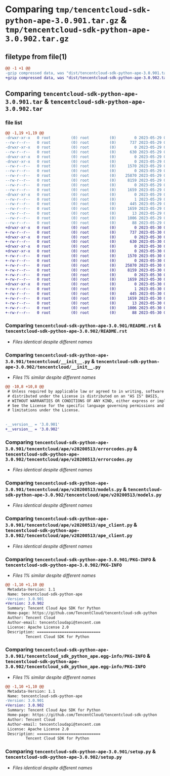 # Comparing `tmp/tencentcloud-sdk-python-ape-3.0.901.tar.gz` & `tmp/tencentcloud-sdk-python-ape-3.0.902.tar.gz`

## filetype from file(1)

```diff
@@ -1 +1 @@
-gzip compressed data, was "dist/tencentcloud-sdk-python-ape-3.0.901.tar", last modified: Mon May 29 02:16:11 2023, max compression
+gzip compressed data, was "dist/tencentcloud-sdk-python-ape-3.0.902.tar", last modified: Tue May 30 00:14:36 2023, max compression
```

## Comparing `tencentcloud-sdk-python-ape-3.0.901.tar` & `tencentcloud-sdk-python-ape-3.0.902.tar`

### file list

```diff
@@ -1,19 +1,19 @@
-drwxr-xr-x   0 root         (0) root         (0)        0 2023-05-29 02:16:10.000000 tencentcloud-sdk-python-ape-3.0.901/
--rw-r--r--   0 root         (0) root         (0)      737 2023-05-29 02:16:10.000000 tencentcloud-sdk-python-ape-3.0.901/README.rst
-drwxr-xr-x   0 root         (0) root         (0)        0 2023-05-29 02:16:10.000000 tencentcloud-sdk-python-ape-3.0.901/tencentcloud/
--rw-r--r--   0 root         (0) root         (0)      630 2023-05-29 02:16:10.000000 tencentcloud-sdk-python-ape-3.0.901/tencentcloud/__init__.py
-drwxr-xr-x   0 root         (0) root         (0)        0 2023-05-29 02:16:10.000000 tencentcloud-sdk-python-ape-3.0.901/tencentcloud/ape/
-drwxr-xr-x   0 root         (0) root         (0)        0 2023-05-29 02:16:10.000000 tencentcloud-sdk-python-ape-3.0.901/tencentcloud/ape/v20200513/
--rw-r--r--   0 root         (0) root         (0)     1570 2023-05-29 02:16:10.000000 tencentcloud-sdk-python-ape-3.0.901/tencentcloud/ape/v20200513/errorcodes.py
--rw-r--r--   0 root         (0) root         (0)        0 2023-05-29 02:16:10.000000 tencentcloud-sdk-python-ape-3.0.901/tencentcloud/ape/v20200513/__init__.py
--rw-r--r--   0 root         (0) root         (0)    25870 2023-05-29 02:16:10.000000 tencentcloud-sdk-python-ape-3.0.901/tencentcloud/ape/v20200513/models.py
--rw-r--r--   0 root         (0) root         (0)     8159 2023-05-29 02:16:10.000000 tencentcloud-sdk-python-ape-3.0.901/tencentcloud/ape/v20200513/ape_client.py
--rw-r--r--   0 root         (0) root         (0)        0 2023-05-29 02:16:10.000000 tencentcloud-sdk-python-ape-3.0.901/tencentcloud/ape/__init__.py
--rw-r--r--   0 root         (0) root         (0)     1659 2023-05-29 02:16:10.000000 tencentcloud-sdk-python-ape-3.0.901/PKG-INFO
-drwxr-xr-x   0 root         (0) root         (0)        0 2023-05-29 02:16:10.000000 tencentcloud-sdk-python-ape-3.0.901/tencentcloud_sdk_python_ape.egg-info/
--rw-r--r--   0 root         (0) root         (0)        1 2023-05-29 02:16:10.000000 tencentcloud-sdk-python-ape-3.0.901/tencentcloud_sdk_python_ape.egg-info/dependency_links.txt
--rw-r--r--   0 root         (0) root         (0)      445 2023-05-29 02:16:10.000000 tencentcloud-sdk-python-ape-3.0.901/tencentcloud_sdk_python_ape.egg-info/SOURCES.txt
--rw-r--r--   0 root         (0) root         (0)     1659 2023-05-29 02:16:10.000000 tencentcloud-sdk-python-ape-3.0.901/tencentcloud_sdk_python_ape.egg-info/PKG-INFO
--rw-r--r--   0 root         (0) root         (0)       13 2023-05-29 02:16:10.000000 tencentcloud-sdk-python-ape-3.0.901/tencentcloud_sdk_python_ape.egg-info/top_level.txt
--rw-r--r--   0 root         (0) root         (0)     1006 2023-05-29 02:16:10.000000 tencentcloud-sdk-python-ape-3.0.901/setup.py
--rw-r--r--   0 root         (0) root         (0)       88 2023-05-29 02:16:11.000000 tencentcloud-sdk-python-ape-3.0.901/setup.cfg
+drwxr-xr-x   0 root         (0) root         (0)        0 2023-05-30 00:14:36.000000 tencentcloud-sdk-python-ape-3.0.902/
+-rw-r--r--   0 root         (0) root         (0)      737 2023-05-30 00:14:36.000000 tencentcloud-sdk-python-ape-3.0.902/README.rst
+drwxr-xr-x   0 root         (0) root         (0)        0 2023-05-30 00:14:36.000000 tencentcloud-sdk-python-ape-3.0.902/tencentcloud/
+-rw-r--r--   0 root         (0) root         (0)      630 2023-05-30 00:14:36.000000 tencentcloud-sdk-python-ape-3.0.902/tencentcloud/__init__.py
+drwxr-xr-x   0 root         (0) root         (0)        0 2023-05-30 00:14:36.000000 tencentcloud-sdk-python-ape-3.0.902/tencentcloud/ape/
+drwxr-xr-x   0 root         (0) root         (0)        0 2023-05-30 00:14:36.000000 tencentcloud-sdk-python-ape-3.0.902/tencentcloud/ape/v20200513/
+-rw-r--r--   0 root         (0) root         (0)     1570 2023-05-30 00:14:36.000000 tencentcloud-sdk-python-ape-3.0.902/tencentcloud/ape/v20200513/errorcodes.py
+-rw-r--r--   0 root         (0) root         (0)        0 2023-05-30 00:14:36.000000 tencentcloud-sdk-python-ape-3.0.902/tencentcloud/ape/v20200513/__init__.py
+-rw-r--r--   0 root         (0) root         (0)    25870 2023-05-30 00:14:36.000000 tencentcloud-sdk-python-ape-3.0.902/tencentcloud/ape/v20200513/models.py
+-rw-r--r--   0 root         (0) root         (0)     8159 2023-05-30 00:14:36.000000 tencentcloud-sdk-python-ape-3.0.902/tencentcloud/ape/v20200513/ape_client.py
+-rw-r--r--   0 root         (0) root         (0)        0 2023-05-30 00:14:36.000000 tencentcloud-sdk-python-ape-3.0.902/tencentcloud/ape/__init__.py
+-rw-r--r--   0 root         (0) root         (0)     1659 2023-05-30 00:14:36.000000 tencentcloud-sdk-python-ape-3.0.902/PKG-INFO
+drwxr-xr-x   0 root         (0) root         (0)        0 2023-05-30 00:14:36.000000 tencentcloud-sdk-python-ape-3.0.902/tencentcloud_sdk_python_ape.egg-info/
+-rw-r--r--   0 root         (0) root         (0)        1 2023-05-30 00:14:36.000000 tencentcloud-sdk-python-ape-3.0.902/tencentcloud_sdk_python_ape.egg-info/dependency_links.txt
+-rw-r--r--   0 root         (0) root         (0)      445 2023-05-30 00:14:36.000000 tencentcloud-sdk-python-ape-3.0.902/tencentcloud_sdk_python_ape.egg-info/SOURCES.txt
+-rw-r--r--   0 root         (0) root         (0)     1659 2023-05-30 00:14:36.000000 tencentcloud-sdk-python-ape-3.0.902/tencentcloud_sdk_python_ape.egg-info/PKG-INFO
+-rw-r--r--   0 root         (0) root         (0)       13 2023-05-30 00:14:36.000000 tencentcloud-sdk-python-ape-3.0.902/tencentcloud_sdk_python_ape.egg-info/top_level.txt
+-rw-r--r--   0 root         (0) root         (0)     1006 2023-05-30 00:14:36.000000 tencentcloud-sdk-python-ape-3.0.902/setup.py
+-rw-r--r--   0 root         (0) root         (0)       88 2023-05-30 00:14:36.000000 tencentcloud-sdk-python-ape-3.0.902/setup.cfg
```

### Comparing `tencentcloud-sdk-python-ape-3.0.901/README.rst` & `tencentcloud-sdk-python-ape-3.0.902/README.rst`

 * *Files identical despite different names*

### Comparing `tencentcloud-sdk-python-ape-3.0.901/tencentcloud/__init__.py` & `tencentcloud-sdk-python-ape-3.0.902/tencentcloud/__init__.py`

 * *Files 1% similar despite different names*

```diff
@@ -10,8 +10,8 @@
 # Unless required by applicable law or agreed to in writing, software
 # distributed under the License is distributed on an "AS IS" BASIS,
 # WITHOUT WARRANTIES OR CONDITIONS OF ANY KIND, either express or implied.
 # See the License for the specific language governing permissions and
 # limitations under the License.
 
 
-__version__ = '3.0.901'
+__version__ = '3.0.902'
```

### Comparing `tencentcloud-sdk-python-ape-3.0.901/tencentcloud/ape/v20200513/errorcodes.py` & `tencentcloud-sdk-python-ape-3.0.902/tencentcloud/ape/v20200513/errorcodes.py`

 * *Files identical despite different names*

### Comparing `tencentcloud-sdk-python-ape-3.0.901/tencentcloud/ape/v20200513/models.py` & `tencentcloud-sdk-python-ape-3.0.902/tencentcloud/ape/v20200513/models.py`

 * *Files identical despite different names*

### Comparing `tencentcloud-sdk-python-ape-3.0.901/tencentcloud/ape/v20200513/ape_client.py` & `tencentcloud-sdk-python-ape-3.0.902/tencentcloud/ape/v20200513/ape_client.py`

 * *Files identical despite different names*

### Comparing `tencentcloud-sdk-python-ape-3.0.901/PKG-INFO` & `tencentcloud-sdk-python-ape-3.0.902/PKG-INFO`

 * *Files 1% similar despite different names*

```diff
@@ -1,10 +1,10 @@
 Metadata-Version: 1.1
 Name: tencentcloud-sdk-python-ape
-Version: 3.0.901
+Version: 3.0.902
 Summary: Tencent Cloud Ape SDK for Python
 Home-page: https://github.com/TencentCloud/tencentcloud-sdk-python
 Author: Tencent Cloud
 Author-email: tencentcloudapi@tencent.com
 License: Apache License 2.0
 Description: ============================
         Tencent Cloud SDK for Python
```

### Comparing `tencentcloud-sdk-python-ape-3.0.901/tencentcloud_sdk_python_ape.egg-info/PKG-INFO` & `tencentcloud-sdk-python-ape-3.0.902/tencentcloud_sdk_python_ape.egg-info/PKG-INFO`

 * *Files 1% similar despite different names*

```diff
@@ -1,10 +1,10 @@
 Metadata-Version: 1.1
 Name: tencentcloud-sdk-python-ape
-Version: 3.0.901
+Version: 3.0.902
 Summary: Tencent Cloud Ape SDK for Python
 Home-page: https://github.com/TencentCloud/tencentcloud-sdk-python
 Author: Tencent Cloud
 Author-email: tencentcloudapi@tencent.com
 License: Apache License 2.0
 Description: ============================
         Tencent Cloud SDK for Python
```

### Comparing `tencentcloud-sdk-python-ape-3.0.901/setup.py` & `tencentcloud-sdk-python-ape-3.0.902/setup.py`

 * *Files identical despite different names*

